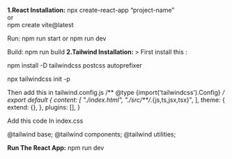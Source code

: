 <b><a>1.React Installation:</a></b> 
npx create-react-app “project-name”  
 or    
npm create vite@latest

Run:
npm run start or npm run dev

Build:
npm run build
<b><a>2.Tailwind Installation: </a></b>>
First  install this :

npm install -D tailwindcss postcss autoprefixer

npx tailwindcss init -p

Then add this in tailwind.config.js
/** @type {import('tailwindcss').Config} */
export default {
  content: [
    "./index.html",
    "./src/**/*.{js,ts,jsx,tsx}",
  ],
  theme: {
    extend: {},
  },
  plugins: [],
}

Add this code In index.css

@tailwind base;
@tailwind components;
@tailwind utilities;

<a><b>Run The React App:</b></a>
npm run dev
